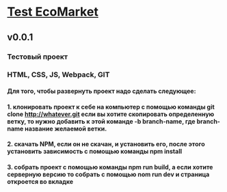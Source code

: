 # [Test EcoMarket](https://arzamastsevroman.github.io/EcoMarket)
## v0.0.1
### Тестовый проект
### HTML, CSS, JS, Webpack, GIT
#### Для того, чтобы развернуть проект надо сделать следующее:
#### 1. клонировать проект к себе на компьютер с помощью команды git clone http://whatever.git если вы хотите скопировать определенную ветку, то нужно добавить к этой команде -b branch-name, где branch-name название желаемой ветки.
#### 2. скачать NPM, если он не скачан, и установить его, после этого установить зависимость с помощью команды npm install
#### 3. собрать проект с помощью команды npm run build, а если хотите серверную версию то собрать с помощью nom run dev и страница откроется во вкладке